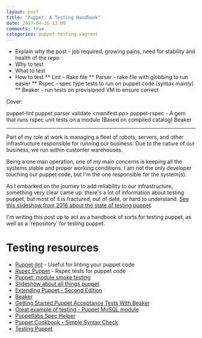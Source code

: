 ```yaml
---
layout: post
title: "Puppet: A Testing Handbook"
date: 2017-04-16 13:09
comments: true
categories: puppet testing vagrant
---
```


* Explain why the post - job required, growing pains, need for stability and health of the repo
* Why to test
* What to test
* How to test
** Lint - Rake file
** Parser - rake file with globbing to run easier
** Rspec - spec type tests to run on puppet code (syntax mainly)
** Beaker - run tests on provisioned VM to ensure correct

Cover:

puppet-lint
puppet parser validate <manifest.pp>
puppet-rspec - A gem that runs rspec unit tests on a module (Based on compiled catalog)
Beaker

-----------------------

Part of my role at work is managing a fleet of robots, servers, and other
infrastructure responsible for running our business. Due to the nature of our
business, we run within customer warehouses.

Being a one man operation, one of my main concerns is keeping all the systems
stable and proper working conditions. I am not the only developer touching our
puppet code, but I'm the one responsible for the system(s).

As I embarked on the journey to add reliability to our infrastructure, something
very clear came up: there's a lot of information about testing puppet, but most
of it is fractured, out of date, or hard to understand. [See this slideshow from 2016 about the state of testing puppet](https://www.slideshare.net/PuppetLabs/puppetconf-2016-the-future-of-testing-puppet-code-gareth-rushgrove-puppet?qid=eee7d5c2-f52e-4ceb-8000-42e4fc174721&v=&b=&from_search=2).

I'm writing this post up to act as a handbook of sorts for testing puppet, as
well as a 'repository' for testing puppet.

# Testing resources

* [Puppet-lint](http://puppet-lint.com/) - Useful for linting your puppet code
* [Rspec Puppet](http://rspec-puppet.com/) - Rspec tests for puppet code
* [Puppet: module smoke testing](https://docs.puppet.com/puppet/4.10/tests_smoke.html)
* [Slideshow about all things puppet](http://www.example42.com/tutorials/PuppetTutorial/#slide-80)
* [Extending Puppet - Second Edition](https://www.safaribooksonline.com/library/view/extending-puppet-/9781785885686/)
* [Beaker](https://github.com/puppetlabs/beaker/)
* [Getting Started Puppet Acceptance Tests With Beaker](http://www.xkyle.com/getting-started-puppet-acceptance-tests-with-beaker/)
* [Great example of testing - Puppet MySQL module](https://github.com/puppetlabs/puppetlabs-mysql/tree/master/spec)
* [Puppetlabs Spec Helper](https://github.com/puppetlabs/puppetlabs_spec_helper)
* [Puppet Cookbook - Simple Syntax Check](https://www.puppetcookbook.com/posts/simple-syntax-check-manifests.html)
* [Testing Puppet](http://www.cakesolutions.net/teamblogs/testing-puppet)
